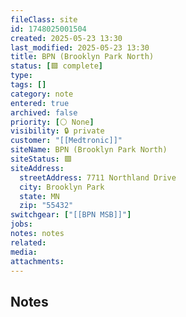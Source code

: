 ```yaml
---
fileClass: site
id: 1748025001504
created: 2025-05-23 13:30
last_modified: 2025-05-23 13:30
title: BPN (Brooklyn Park North)
status: [🟩 complete]
type: 
tags: []
category: note
entered: true
archived: false
priority: [⚪ None]
visibility: 🔒 private
customer: "[[Medtronic]]"
siteName: BPN (Brooklyn Park North)
siteStatus: 🟩
siteAddress:
  streetAddress: 7711 Northland Drive
  city: Brooklyn Park
  state: MN
  zip: "55432"
switchgear: ["[[BPN MSB]]"]
jobs: 
notes: notes
related: 
media: 
attachments:
---
```


## Notes